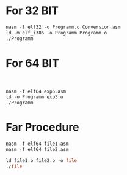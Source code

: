 <h1>For 32 BIT</h1>


```asm
nasm -f elf32 -o Programm.o Conversion.asm
ld -m elf_i386 -o Programm Programm.o
./Programm
```


<h1>For 64 BIT</h1><br>

```asm
nasm -f elf64 exp5.asm
ld -o Programm exp5.o
./Programm
```


# Far Procedure

```asm
nasm -f elf64 file1.asm
nasm -f elf64 file2.asm

ld file1.o file2.o -o file
./file
```